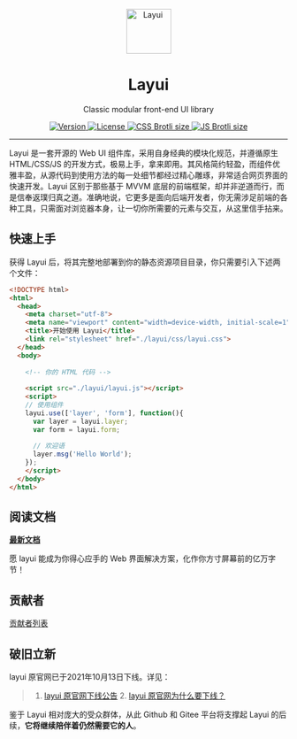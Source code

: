 <p align="center">
  <a href="https://layui.github.io/">
    <img src="https://unpkg.com/outeres@0.0.6/img/layui/icon-1.png" width="81" alt="Layui">
  </a>
</p>
<h1 align="center">Layui</h1>
<p align="center">
  Classic modular front-end UI library
</p>

<p align="center">  
  <a href="https://www.npmjs.com/package/layui">
    <img src="https://img.shields.io/npm/v/layui" alt="Version">
  </a>
  <a href="https://www.npmjs.com/package/layui">
    <img src="https://img.shields.io/github/license/layui/layui" alt="License">
  </a>
  <a href="https://github.com/layui/layui/blob/master/dist/css/layui.css">
    <img src="https://img.badgesize.io/layui/layui/master/dist/css/layui.css?compression=brotli&label=CSS Brotli size" alt="CSS Brotli size">
  </a>
  <a href="https://github.com/layui/layui/blob/master/dist/layui.js">
    <img src="https://img.badgesize.io/layui/layui/master/dist/layui.js?compression=brotli&label=JS Brotli size" alt="JS Brotli size">
  </a>
</p>

---

Layui 是一套开源的 Web UI 组件库，采用自身经典的模块化规范，并遵循原生 HTML/CSS/JS 的开发方式，极易上手，拿来即用。其风格简约轻盈，而组件优雅丰盈，从源代码到使用方法的每一处细节都经过精心雕琢，非常适合网页界面的快速开发。Layui 区别于那些基于 MVVM 底层的前端框架，却并非逆道而行，而是信奉返璞归真之道。准确地说，它更多是面向后端开发者，你无需涉足前端的各种工具，只需面对浏览器本身，让一切你所需要的元素与交互，从这里信手拈来。


## 快速上手

获得 Layui 后，将其完整地部署到你的静态资源项目目录，你只需要引入下述两个文件：

```html
<!DOCTYPE html>
<html>
  <head>
    <meta charset="utf-8">
    <meta name="viewport" content="width=device-width, initial-scale=1">
    <title>开始使用 Layui</title>
    <link rel="stylesheet" href="./layui/css/layui.css">
  </head>
  <body>
   
    <!-- 你的 HTML 代码 -->
     
    <script src="./layui/layui.js"></script>
    <script>
    // 使用组件
    layui.use(['layer', 'form'], function(){
      var layer = layui.layer;
      var form = layui.form;
      
      // 欢迎语
      layer.msg('Hello World');
    });
    </script> 
  </body>
</html>
```

## 阅读文档
[**最新文档**](https://layui.github.io/)
 
愿 layui 能成为你得心应手的 Web 界面解决方案，化作你方寸屏幕前的亿万字节！

## 贡献者
[贡献者列表](https://github.com/layui/layui/graphs/contributors) 

## 破旧立新
layui 原官网已于2021年10月13日下线。详见：
> 1. <a href="https://unpkg.com/outeres@0.0.7/img/layui/notice-2021.png"  target="_blank">layui 原官网下线公告</a>  2. <a href="https://www.zhihu.com/question/488668647/answer/2159962082"  target="_blank">layui 原官网为什么要下线？</a>

鉴于 Layui 相对庞大的受众群体，从此 Github 和 Gitee 平台将支撑起 Layui 的后续，**它将继续陪伴着仍然需要它的人**。
